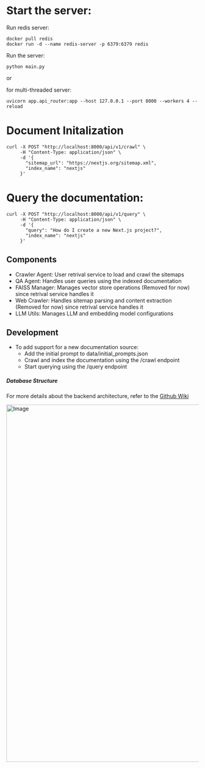 # Start the server:

Run redis server:
```
docker pull redis
docker run -d --name redis-server -p 6379:6379 redis

```
Run the server:
```
python main.py
```

or 

for multi-threaded server:

```
uvicorn app.api_router:app --host 127.0.0.1 --port 8000 --workers 4 --reload
```

# Document Initalization 
```
curl -X POST "http://localhost:8000/api/v1/crawl" \
     -H "Content-Type: application/json" \
     -d '{
       "sitemap_url": "https://nextjs.org/sitemap.xml",
       "index_name": "nextjs"
     }'
```

# Query the documentation:
```
curl -X POST "http://localhost:8000/api/v1/query" \
     -H "Content-Type: application/json" \
     -d '{
       "query": "How do I create a new Next.js project?",
       "index_name": "nextjs"
     }'

```


## Components

- Crawler Agent: User retrival service to load and crawl the sitemaps
- QA Agent: Handles user queries using the indexed documentation
- FAISS Manager: Manages vector store operations (Removed for now) since retrival service handles it
- Web Crawler: Handles sitemap parsing and content extraction (Removed for now) since retrival service handles it
- LLM Utils: Manages LLM and embedding model configurations

## Development
- To add support for a new documentation source:
    - Add the initial prompt to data/initial_prompts.json
    - Crawl and index the documentation using the /crawl endpoint
    - Start querying using the /query endpoint


##### Database Structure

For more details about the backend architecture, refer to the [Github Wiki](https://github.com/maheshj01/api-docs-ai/wiki/Backend-Architecture)

<img width="935" alt="Image" src="https://github.com/user-attachments/assets/30a1e19f-902b-4ac5-8395-b1327e9d448d" />